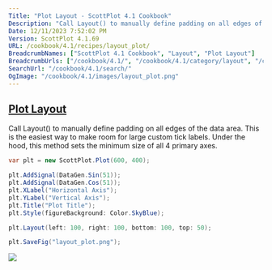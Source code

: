```yaml
---
Title: "Plot Layout - ScottPlot 4.1 Cookbook"
Description: "Call Layout() to manually define padding on all edges of the data area. This is the easiest way to make room for large custom tick labels. Under the hood, this method sets the minimum size of all 4 primary axes."
Date: 12/11/2023 7:52:02 PM
Version: ScottPlot 4.1.69
URL: /cookbook/4.1/recipes/layout_plot/
BreadcrumbNames: ["ScottPlot 4.1 Cookbook", "Layout", "Plot Layout"]
BreadcrumbUrls: ["/cookbook/4.1/", "/cookbook/4.1/category/layout", "/cookbook/4.1/recipes/layout_plot/"]
SearchUrl: "/cookbook/4.1/search/"
OgImage: "/cookbook/4.1/images/layout_plot.png"
---
```


<h2><a href='/cookbook/4.1/recipes/layout_plot/'>Plot Layout</a></h2>

Call Layout() to manually define padding on all edges of the data area. This is the easiest way to make room for large custom tick labels. Under the hood, this method sets the minimum size of all 4 primary axes.

```cs
var plt = new ScottPlot.Plot(600, 400);

plt.AddSignal(DataGen.Sin(51));
plt.AddSignal(DataGen.Cos(51));
plt.XLabel("Horizontal Axis");
plt.YLabel("Vertical Axis");
plt.Title("Plot Title");
plt.Style(figureBackground: Color.SkyBlue);

plt.Layout(left: 100, right: 100, bottom: 100, top: 50);

plt.SaveFig("layout_plot.png");
```

<img src='../../images/layout_plot.png' class='d-block mx-auto my-5' />


